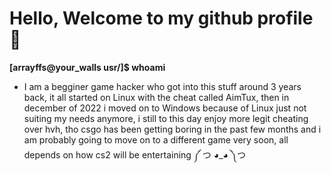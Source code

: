 # Hello, Welcome to my github profile 🔫

**[arrayffs@your_walls usr/]$ whoami**
 - I am a begginer game hacker who got into this stuff around 3 years back, it all started on Linux with the cheat called AimTux, then in december of 2022 i moved on to Windows because of Linux just not suiting my needs anymore, i still to this day enjoy more legit cheating over hvh, tho csgo has been getting boring in the past few months and i am probably going to move on to a different game very soon, all depends on how cs2 will be entertaining ༼ つ ◕_◕ ༽つ
